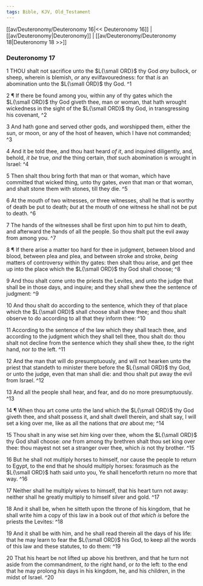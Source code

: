 ```yaml
---
tags: Bible, KJV, Old_Testament
---
```


[[av/Deuteronomy/Deuteronomy 16|<< Deuteronomy 16]] | [[av/Deuteronomy|Deuteronomy]] | [[av/Deuteronomy/Deuteronomy 18|Deuteronomy 18 >>]]

### Deuteronomy 17

1 THOU shalt not sacrifice unto the $L{\small ORD}$ thy God _any_ bullock, or sheep, wherein is blemish, _or_ any evilfavouredness: for that _is_ an abomination unto the $L{\small ORD}$ thy God. ^1

2 ¶ If there be found among you, within any of thy gates which the $L{\small ORD}$ thy God giveth thee, man or woman, that hath wrought wickedness in the sight of the $L{\small ORD}$ thy God, in transgressing his covenant, ^2

3 And hath gone and served other gods, and worshipped them, either the sun, or moon, or any of the host of heaven, which I have not commanded; ^3

4 And it be told thee, and thou hast heard _of_ _it_, and inquired diligently, and, behold, _it_ _be_ true, _and_ the thing certain, _that_ such abomination is wrought in Israel: ^4

5 Then shalt thou bring forth that man or that woman, which have committed that wicked thing, unto thy gates, _even_ that man or that woman, and shalt stone them with stones, till they die. ^5

6 At the mouth of two witnesses, or three witnesses, shall he that is worthy of death be put to death; _but_ at the mouth of one witness he shall not be put to death. ^6

7 The hands of the witnesses shall be first upon him to put him to death, and afterward the hands of all the people. So thou shalt put the evil away from among you. ^7

8 ¶ If there arise a matter too hard for thee in judgment, between blood and blood, between plea and plea, and between stroke and stroke, _being_ matters of controversy within thy gates: then shalt thou arise, and get thee up into the place which the $L{\small ORD}$ thy God shall choose; ^8

9 And thou shalt come unto the priests the Levites, and unto the judge that shall be in those days, and inquire; and they shall shew thee the sentence of judgment: ^9

10 And thou shalt do according to the sentence, which they of that place which the $L{\small ORD}$ shall choose shall shew thee; and thou shalt observe to do according to all that they inform thee: ^10

11 According to the sentence of the law which they shall teach thee, and according to the judgment which they shall tell thee, thou shalt do: thou shalt not decline from the sentence which they shall shew thee, _to_ the right hand, nor _to_ the left. ^11

12 And the man that will do presumptuously, and will not hearken unto the priest that standeth to minister there before the $L{\small ORD}$ thy God, or unto the judge, even that man shall die: and thou shalt put away the evil from Israel. ^12

13 And all the people shall hear, and fear, and do no more presumptuously. ^13

14 ¶ When thou art come unto the land which the $L{\small ORD}$ thy God giveth thee, and shalt possess it, and shalt dwell therein, and shalt say, I will set a king over me, like as all the nations that _are_ about me; ^14

15 Thou shalt in any wise set _him_ king over thee, whom the $L{\small ORD}$ thy God shall choose: _one_ from among thy brethren shalt thou set king over thee: thou mayest not set a stranger over thee, which _is_ not thy brother. ^15

16 But he shall not multiply horses to himself, nor cause the people to return to Egypt, to the end that he should multiply horses: forasmuch as the $L{\small ORD}$ hath said unto you, Ye shall henceforth return no more that way. ^16

17 Neither shall he multiply wives to himself, that his heart turn not away: neither shall he greatly multiply to himself silver and gold. ^17

18 And it shall be, when he sitteth upon the throne of his kingdom, that he shall write him a copy of this law in a book out of _that_ _which_ _is_ before the priests the Levites: ^18

19 And it shall be with him, and he shall read therein all the days of his life: that he may learn to fear the $L{\small ORD}$ his God, to keep all the words of this law and these statutes, to do them: ^19

20 That his heart be not lifted up above his brethren, and that he turn not aside from the commandment, _to_ the right hand, or _to_ the left: to the end that he may prolong _his_ days in his kingdom, he, and his children, in the midst of Israel. ^20

